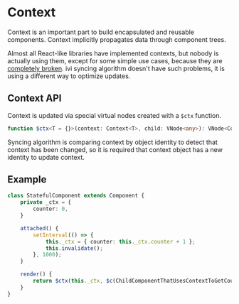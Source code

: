 # Context

Context is an important part to build encapsulated and reusable components. Context implicitly propagates data through
component trees.

Almost all React-like libraries have implemented contexts, but nobody is actually using them, except for some simple
use cases, because they are [completely broken](https://facebook.github.io/react/docs/context.html#updating-context).
ivi syncing algorithm doesn't have such problems, it is using a different way to optimize updates.

## Context API

Context is updated via special virtual nodes created with a `$ctx` function.

```ts
function $ctx<T = {}>(context: Context<T>, child: VNode<any>): VNode<Context<T>>;
```

Syncing algorithm is comparing context by object identity to detect that context has been changed, so it is required
that context object has a new identity to update context.

## Example

```ts
class StatefulComponent extends Component {
    private _ctx = {
        counter: 0,
    }

    attached() {
        setInterval(() => {
            this._ctx = { counter: this._ctx.counter + 1 };
            this.invalidate();
        }, 1000);
    }

    render() {
        return $ctx(this._ctx, $c(ChildComponentThatUsesContextToGetCounterValue));
    }
}
```
